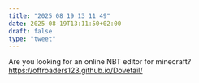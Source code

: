 ```yaml
---
title: "2025 08 19 13 11 49"
date: 2025-08-19T13:11:50+02:00
draft: false
type: "tweet"
---
```

Are you looking for an online NBT editor for minecraft? <https://offroaders123.github.io/Dovetail/>
